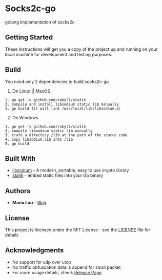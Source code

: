 # Socks2c-go

golang implementation of socks2c

## Getting Started

These instructions will get you a copy of the project up and running on your local machine for development and testing purposes.

## Build

You need only 2 dependencies to build socks2c-go

1. On Linux || MacOS

```
1. go get -v github.com/rakyll/statik
2. compile and install libsodium static lib manually
3. go build (it will link /usr/local/lib/libsodium.a)
```

2. On Windows

```
1. go get -v github.com/rakyll/statik
2. compile libsodium static lib manually
3. crate a directory /lib at the path of the source code
4. copy libsodium.lib into /lib
5. go build
```

## Built With

- [libsodium](https://github.com/jedisct1/libsodium) - A modern, portable, easy to use crypto library
- [statik](https://github.com/rakyll/statik) - embed static files into your Go binary

## Authors

- **Mario Lau** - [Blog](https://dllexport.com)

## License

This project is licensed under the MIT License - see the [LICENSE](LICENSE) file for details

## Acknowledgments

- No support for udp over utcp
- No traffic obfuscation data is append for small packet
- For more usage details, check [Release Page](https://code.dllexport.com/mario/socks2c-go-release)

